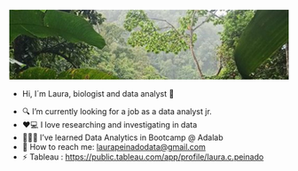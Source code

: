 ![alt text](https://github.com/lcp87/lcp87/blob/main/jungle_wallpaper.jpg?raw=true)
* Hi, I´m Laura, biologist and data analyst 👋
- 🔍 I’m currently looking for a job as a data analyst jr.
- ❤️💻 I love researching and investigating in data
- 👩🏽‍🎓 I’ve learned Data Analytics in Bootcamp @ Adalab
- 💌 How to reach me: laurapeinadodata@gmail.com
- ⚡ Tableau : https://public.tableau.com/app/profile/laura.c.peinado
